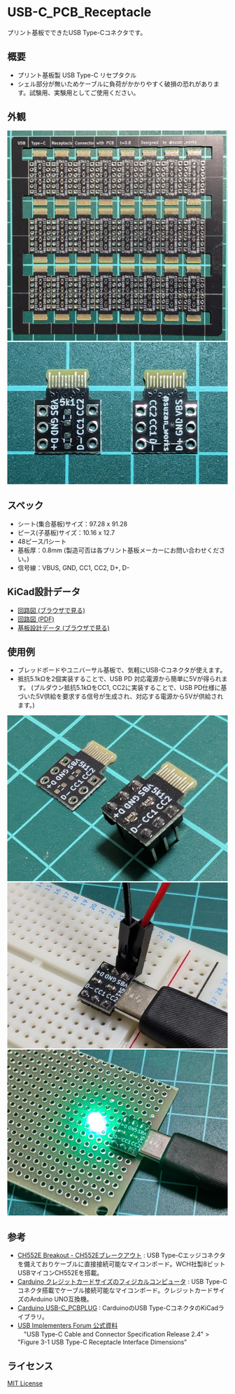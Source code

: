 # USB-C_PCB_Receptacle

プリント基板でできたUSB Type-Cコネクタです。

## 概要
- プリント基板製 USB Type-C リセプタクル
- シェル部分が無いためケーブルに負荷がかかりやすく破損の恐れがあります。試験用、実験用としてご使用ください。

## 外観
![基板全体](/images/pcb-sheet.jpg)
![子基板表面裏面](/images/pcb-piece.jpg)

## スペック
- シート(集合基板)サイズ：97.28 x 91.28
- ピース(子基板)サイズ：10.16 x 12.7
- 48ピース/1シート
- 基板厚：0.8mm (製造可否は各プリント基板メーカーにお問い合わせください。)
- 信号線：VBUS, GND, CC1, CC2, D+, D-

## KiCad設計データ
- [回路図 (ブラウザで見る)](https://kicanvas.org/?github=https%3A%2F%2Fgithub.com%2Fsuzan-works%2FUSB-C_PCB_Receptacle%2Fblob%2Fmain%2Fkicad%2FUSB-C_PCB_Receptacle.kicad_sch)
- [回路図 (PDF)](/kicad/USB-C_PCB_Receptacle.pdf)
- [基板設計データ (ブラウザで見る)](https://kicanvas.org/?github=https%3A%2F%2Fgithub.com%2Fsuzan-works%2FUSB-C_PCB_Receptacle%2Fblob%2Fmain%2Fkicad%2FUSB-C_PCB_Receptacle.kicad_pcb)

## 使用例
- ブレッドボードやユニバーサル基板で、気軽にUSB-Cコネクタが使えます。
- 抵抗5.1kΩを2個実装することで、USB PD 対応電源から簡単に5Vが得られます。
(プルダウン抵抗5.1kΩをCC1, CC2に実装することで、USB PD仕様に基づいた5V供給を要求する信号が生成され、対応する電源から5Vが供給されます。)

![使用例1](/images/usage-example-1.jpg)
![使用例2](/images/usage-example-2.jpg)
![使用例3](/images/usage-example-3.jpg)

## 参考
- [CH552E Breakout - CH552Eブレークアウト](https://www.switch-science.com/products/8911) : USB Type-Cエッジコネクタを備えておりケーブルに直接接続可能なマイコンボード。WCH社製8ビットUSBマイコンCH552Eを搭載。
- [Carduino クレジットカードサイズのフィジカルコンピュータ](https://bit-trade-one.co.jp/adakcadu/) : USB Type-Cコネクタ搭載でケーブル接続可能なマイコンボード。クレジットカードサイズのArduino UNO互換機。
- [Carduino USB-C_PCBPLUG](https://github.com/akita11/Carduino/blob/master/Carduino_v41.pretty/USB-C_PCBPLUG.kicad_mod) : CarduinoのUSB Type-CコネクタのKiCadライブラリ。
- [USB Implementers Forum 公式資料](https://www.usb.org/documents)  
　"USB Type-C Cable and Connector Specification Release 2.4" > "Figure 3-1 USB Type-C Receptacle Interface Dimensions"

## ライセンス
[MIT License](https://opensource.org/licenses/MIT)
